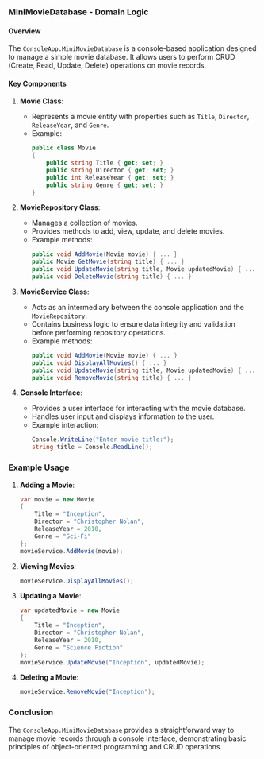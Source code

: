 ### MiniMovieDatabase - Domain Logic

#### Overview
The `ConsoleApp.MiniMovieDatabase` is a console-based application designed to manage a simple movie database. It allows users to perform CRUD (Create, Read, Update, Delete) operations on movie records.

#### Key Components

1. **Movie Class**:
   - Represents a movie entity with properties such as `Title`, `Director`, `ReleaseYear`, and `Genre`.
   - Example:
     ```csharp
     public class Movie
     {
         public string Title { get; set; }
         public string Director { get; set; }
         public int ReleaseYear { get; set; }
         public string Genre { get; set; }
     }
     ```

2. **MovieRepository Class**:
   - Manages a collection of movies.
   - Provides methods to add, view, update, and delete movies.
   - Example methods:
     ```csharp
     public void AddMovie(Movie movie) { ... }
     public Movie GetMovie(string title) { ... }
     public void UpdateMovie(string title, Movie updatedMovie) { ... }
     public void DeleteMovie(string title) { ... }
     ```

3. **MovieService Class**:
   - Acts as an intermediary between the console application and the `MovieRepository`.
   - Contains business logic to ensure data integrity and validation before performing repository operations.
   - Example methods:
     ```csharp
     public void AddMovie(Movie movie) { ... }
     public void DisplayAllMovies() { ... }
     public void UpdateMovie(string title, Movie updatedMovie) { ... }
     public void RemoveMovie(string title) { ... }
     ```

4. **Console Interface**:
   - Provides a user interface for interacting with the movie database.
   - Handles user input and displays information to the user.
   - Example interaction:
     ```csharp
     Console.WriteLine("Enter movie title:");
     string title = Console.ReadLine();
     ```

### Example Usage
1. **Adding a Movie**:
   ```csharp
   var movie = new Movie
   {
       Title = "Inception",
       Director = "Christopher Nolan",
       ReleaseYear = 2010,
       Genre = "Sci-Fi"
   };
   movieService.AddMovie(movie);
   ```

2. **Viewing Movies**:
   ```csharp
   movieService.DisplayAllMovies();
   ```

3. **Updating a Movie**:
   ```csharp
   var updatedMovie = new Movie
   {
       Title = "Inception",
       Director = "Christopher Nolan",
       ReleaseYear = 2010,
       Genre = "Science Fiction"
   };
   movieService.UpdateMovie("Inception", updatedMovie);
   ```

4. **Deleting a Movie**:
   ```csharp
   movieService.RemoveMovie("Inception");
   ```

### Conclusion
The `ConsoleApp.MiniMovieDatabase` provides a straightforward way to manage movie records through a console interface, demonstrating basic principles of object-oriented programming and CRUD operations.
